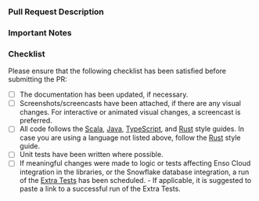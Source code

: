 ### Pull Request Description

<!--
- Please describe the nature of your PR here, as well as the motivation for it.
- If it fixes an open issue, please mention that issue number here.
-->

### Important Notes

<!--
- Mention important elements of the design.
- Mention any notable changes to APIs.
-->

### Checklist

Please ensure that the following checklist has been satisfied before submitting the PR:

- [ ] The documentation has been updated, if necessary.
- [ ] Screenshots/screencasts have been attached, if there are any visual changes. For interactive or animated visual changes, a screencast is preferred.
- [ ] All code follows the
      [Scala](https://github.com/enso-org/enso/blob/develop/docs/style-guide/scala.md),
      [Java](https://github.com/enso-org/enso/blob/develop/docs/style-guide/java.md),
      [TypeScript](https://github.com/enso-org/enso/blob/develop/docs/style-guide/typescript.md),
      and
      [Rust](https://github.com/enso-org/enso/blob/develop/docs/style-guide/rust.md)
      style guides. In case you are using a language not listed above, follow the [Rust](https://github.com/enso-org/enso/blob/develop/docs/style-guide/rust.md) style guide.
- [ ] Unit tests have been written where possible.
- [ ] If meaningful changes were made to logic or tests affecting Enso Cloud integration in the libraries, 
      or the Snowflake database integration, a run of the [Extra Tests](https://github.com/enso-org/enso/actions/workflows/extra-nightly-tests.yml) has been scheduled.
      - If applicable, it is suggested to paste a link to a successful run of the Extra Tests.
